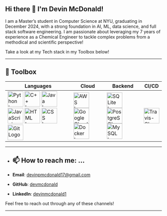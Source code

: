  ## Hi there 👋 I'm Devin McDonald!

I am a Master’s student in Computer Science at NYU, graduating in December 2024, with a strong foundation in AI, ML, data science, and full stack software engineering. I am passionate about leveraging my 7 years of experience as a Chemical Engineer to tackle complex problems from a methodical and scientific perspective!

Take a look at my Tech stack in my Toolbox below!

---

## 🧰 Toolbox
| Languages | Cloud | Backend | CI/CD |
|--------|-----|------|------------|
<img src="https://cdn.worldvectorlogo.com/logos/python-4.svg" alt="Python Logo" width="50" height="50" /> <img src="https://cdn.worldvectorlogo.com/logos/c.svg" alt="C++ Logo" width="50" height="50" /> <img src="https://cdn.worldvectorlogo.com/logos/java-4.svg" alt="Java Logo" width="50" height="50" /> <img src="https://cdn.worldvectorlogo.com/logos/logo-javascript.svg" alt="JavaScript Logo" width="50" height="50" /> <img src="https://cdn.worldvectorlogo.com/logos/html-1.svg" alt="HTML Logo" width="50" height="50" /> <img src="https://cdn.worldvectorlogo.com/logos/css-3.svg" alt="CSS Logo" width="50" height="50" /><img src="https://cdn.worldvectorlogo.com/logos/git.svg" alt="Git Logo" width="50" height="50" />|<img src="https://cdn.worldvectorlogo.com/logos/aws-2.svg" alt="AWS Logo" width="50" height="50" />  <img src="https://cdn.worldvectorlogo.com/logos/google-cloud-1.svg" alt="Google Cloud Logo" width="50" height="50" />  <img src="https://cdn.worldvectorlogo.com/logos/docker-4.svg" alt="Docker Logo" width="50" height="50" />|<img src="https://cdn.worldvectorlogo.com/logos/sqlite.svg" alt="SQLite Logo" width="50" height="50" />  <img src="https://cdn.worldvectorlogo.com/logos/postgresql.svg" alt="PostgreSQL Logo" width="50" height="50" />  <img src="https://cdn.worldvectorlogo.com/logos/mysql-3.svg" alt="MySQL Logo" width="50" height="50" /> | <img src="https://cdn.worldvectorlogo.com/logos/travis-ci.svg" alt="Travis-CI Logo" width="50" height="50" />

---
- ## 📫 How to reach me: ...

- **Email**: [devinpmcdonald17@gmail.com](mailto:devinpmcdonald17@gmail.com)
- **GitHub**: [devmcdonald](https://github.com/devmcdonald)
- **LinkedIn**: [devinmcdonald1](https://www.linkedin.com/in/devinmcdonald1/)

Feel free to reach out through any of these channels!

---


<!--
**devmcdonald/devmcdonald** is a ✨ _special_ ✨ repository because its `README.md` (this file) appears on your GitHub profile.

Here are some ideas to get you started:

- 🔭 I’m currently working on ...
- 🌱 I’m currently learning ...
- 👯 I’m looking to collaborate on ...
- 🤔 I’m looking for help with ...
- 💬 Ask me about ...
- 📫 How to reach me: ...
- 😄 Pronouns: ...
- ⚡ Fun fact: ...
-->
